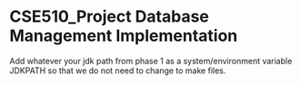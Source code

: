 # CSE510_Project Database Management Implementation

Add whatever your jdk path from phase 1 as a system/environment variable JDKPATH so that we do not need to change to make files.
